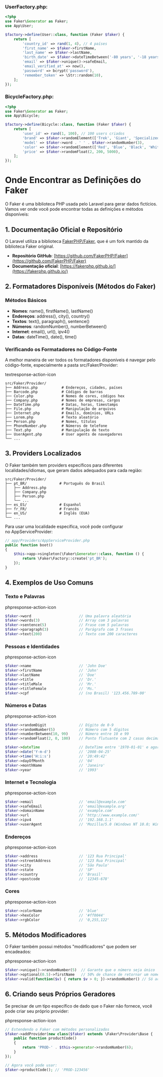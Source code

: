 ### **UserFactory.php:**

```php
<?php
use Faker\Generator as Faker;
use App\User;

$factory->define(User::class, function (Faker $faker) {
    return [
        'country_id' => rand(1, 4), // 4 países
        'first_name' => $faker->firstName,
        'last_name' => $faker->lastName,
        'birth_date' => $faker->dateTimeBetween('-80 years', '-18 years'),
        'email' => $faker->unique()->safeEmail,
        'email_verified_at' => now(),
        'password' => bcrypt('password'),
        'remember_token' => \Str::random(10),
    ];
});
```

### **BicycleFactory.php:**

```php
<?php
use Faker\Generator as Faker;
use App\Bicycle;

$factory->define(Bicycle::class, function (Faker $faker) {
    return [
        'user_id' => rand(1, 100), // 100 users criados
        'brand' => $faker->randomElement(['Trek', 'Giant', 'Specialized', 'Cannondale', 'Scott', 'Merida']),
        'model' => $faker->word . ' ' . $faker->randomNumber(3),
        'color' => $faker->randomElement(['Red', 'Blue', 'Black', 'White', 'Green', 'Yellow', 'Silver']),
        'price' => $faker->randomFloat(2, 200, 5000),
    ];
});
```



# Onde Encontrar as Definições do Faker

O Faker é uma biblioteca PHP usada pelo Laravel para gerar dados fictícios. Vamos ver onde você pode encontrar todas as definições e métodos disponíveis:

## 1. Documentação Oficial e Repositório

O Laravel utiliza a biblioteca [FakerPHP/Faker](https://github.com/FakerPHP/Faker), que é um fork mantido da biblioteca Faker original.

- **Repositório GitHub**: [https://github.com/FakerPHP/Faker](https://github.com/FakerPHP/Faker)
- **Documentação oficial**: [https://fakerphp.github.io/](https://fakerphp.github.io/)

## 2. Formatadores Disponíveis (Métodos do Faker)

### Métodos Básicos

- **Nomes**: name(), firstName(), lastName()
- **Endereços**: address(), city(), country()
- **Textos**: text(), paragraph(), sentence()
- **Números**: randomNumber(), numberBetween()
- **Internet**: email(), url(), ipv4()
- **Datas**: dateTime(), date(), time()

### Verificando os Formatadores no Código-Fonte

A melhor maneira de ver todos os formatadores disponíveis é navegar pelo código-fonte, especialmente a pasta src/Faker/Provider:

textresponse-action-icon

```text
src/Faker/Provider/
├── Address.php           # Endereços, cidades, países
├── Barcode.php           # Códigos de barras
├── Color.php             # Nomes de cores, códigos hex
├── Company.php           # Nomes de empresas, cargos
├── DateTime.php          # Datas, horas, timestamps
├── File.php              # Manipulação de arquivos
├── Internet.php          # Emails, domínios, URLs
├── Lorem.php             # Texto aleatório
├── Person.php            # Nomes, títulos
├── PhoneNumber.php       # Números de telefone
├── Text.php              # Manipulação de texto
├── UserAgent.php         # User agents de navegadores
└── ...
```

## 3. Providers Localizados

O Faker também tem providers específicos para diferentes localidades/idiomas, que geram dados adequados para cada região:

```text
src/Faker/Provider/
├── pt_BR/               # Português do Brasil
│   ├── Address.php
│   ├── Company.php
│   ├── Person.php
│   └── ...
├── es_ES/               # Espanhol
├── fr_FR/               # Francês
├── en_US/               # Inglês (EUA)
└── ...
```

Para usar uma localidade específica, você pode configurar no AppServiceProvider:

```php
// app/Providers/AppServiceProvider.php
public function boot()
{
    $this->app->singleton(\Faker\Generator::class, function () {
        return \Faker\Factory::create('pt_BR');
    });
}
```

## 4. Exemplos de Uso Comuns

### Texto e Palavras

phpresponse-action-icon

```php
$faker->word                      // Uma palavra aleatória
$faker->words(3)                  // Array com 3 palavras
$faker->sentence(5)               // Frase com 5 palavras
$faker->paragraph(3)              // Parágrafo com 3 frases
$faker->text(200)                 // Texto com 200 caracteres
```

### Pessoas e Identidades

phpresponse-action-icon

```php
$faker->name                      // 'John Doe'
$faker->firstName                 // 'John'
$faker->lastName                  // 'Doe'
$faker->title                     // 'Dr.'
$faker->titleMale                 // 'Mr.'
$faker->titleFemale               // 'Ms.'
$faker->cpf                       // (no Brasil) '123.456.789-00'
```

### Números e Datas

phpresponse-action-icon

```php
$faker->randomDigit               // Dígito de 0-9
$faker->randomNumber(5)           // Número com 5 dígitos
$faker->numberBetween(10, 99)     // Número entre 10 e 99
$faker->randomFloat(2, 0, 100)    // Ponto flutuante com 2 casas decimais entre 0 e 100

$faker->dateTime                  // DateTime entre '1970-01-01' e agora
$faker->date('Y-m-d')             // '2008-04-25'
$faker->time('H:i:s')             // '20:49:42'
$faker->dayOfMonth                // '04'
$faker->monthName                 // 'Janeiro'
$faker->year                      // '1993'
```

### Internet e Tecnologia

phpresponse-action-icon

```php
$faker->email                     // 'email@example.com'
$faker->safeEmail                 // 'email@example.org'
$faker->domainName                // 'example.com'
$faker->url                       // 'http://www.example.com/'
$faker->ipv4                      // '192.168.1.1'
$faker->userAgent                 // 'Mozilla/5.0 (Windows NT 10.0; Win64; x64)...'
```

### Endereços

phpresponse-action-icon

```php
$faker->address                   // '123 Rua Principal'
$faker->streetAddress             // '123 Rua Principal'
$faker->city                      // 'São Paulo'
$faker->state                     // 'SP'
$faker->country                   // 'Brasil'
$faker->postcode                  // '12345-678'
```

### Cores

phpresponse-action-icon

```php
$faker->colorName                 // 'blue'
$faker->hexColor                  // '#ff0044'
$faker->rgbColor                  // '0,255,122'
```

## 5. Métodos Modificadores

O Faker também possui métodos "modificadores" que podem ser encadeados:

phpresponse-action-icon

```php
$faker->unique()->randomNumber(5)  // Garante que o número seja único
$faker->optional(0.5)->firstName   // 50% de chance de retornar um nome, null caso contrário
$faker->valid(function($v) { return $v > 0; })->randomNumber() // Só aceita números positivos
```

## 6. Criando seus Próprios Geradores

Se precisar de um tipo específico de dado que o Faker não fornece, você pode criar seu próprio provider:

phpresponse-action-icon

```php
// Estendendo o Faker com métodos personalizados
$faker->addProvider(new class($faker) extends \Faker\Provider\Base {
    public function productCode()
    {
        return 'PROD-' . $this->generator->randomNumber(6);
    }
});

// Agora você pode usar:
$faker->productCode(); // 'PROD-123456'
```